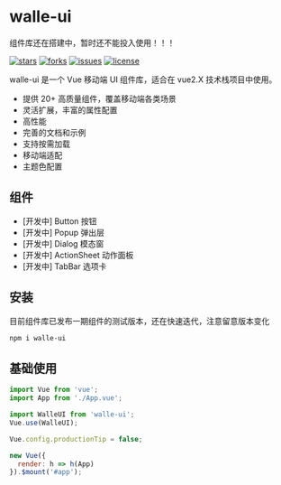 # walle-ui

组件库还在搭建中，暂时还不能投入使用！！！

[![stars](https://img.shields.io/github/stars/zc95/walle-ui?style=flat-square&logo=GitHub)](https://github.com/zc95/walle-ui)
[![forks](https://img.shields.io/github/forks/zc95/walle-ui?style=flat-square&logo=GitHub)](https://github.com/zc95/walle-ui)
[![issues](https://img.shields.io/github/issues/zc95/walle-ui?style=flat-square&logo=GitHub)](https://github.com/zc95/walle-ui/issues)
[![license](https://img.shields.io/github/license/zc95/walle-ui?style=flat-square)](https://en.wikipedia.org/wiki/MIT_License)

walle-ui 是一个 Vue 移动端 UI 组件库，适合在 vue2.X 技术栈项目中使用。

- 提供 20+ 高质量组件，覆盖移动端各类场景
- 灵活扩展，丰富的属性配置
- 高性能
- 完善的文档和示例
- 支持按需加载
- 移动端适配
- 主题色配置

## 组件

- [开发中] Button 按钮
- [开发中] Popup 弹出层
- [开发中] Dialog 模态窗
- [开发中] ActionSheet 动作面板
- [开发中] TabBar 选项卡

## 安装

目前组件库已发布一期组件的测试版本，还在快速迭代，注意留意版本变化

```bash
npm i walle-ui
```

## 基础使用

```js
import Vue from 'vue';
import App from './App.vue';

import WalleUI from 'walle-ui';
Vue.use(WalleUI);

Vue.config.productionTip = false;

new Vue({
  render: h => h(App)
}).$mount('#app');
```
